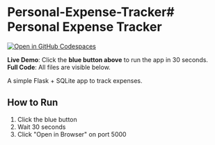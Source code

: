 # Personal-Expense-Tracker# Personal Expense Tracker

[![Open in GitHub Codespaces](https://github.com/codespaces/badge.svg)](https://github.com/codespaces/new/indirm/Personal-Expense-Tracker?quickstart=1)

**Live Demo**: Click the **blue button above** to run the app in 30 seconds.  
**Full Code**: All files are visible below.

A simple Flask + SQLite app to track expenses.

## How to Run
1. Click the blue button
2. Wait 30 seconds
3. Click "Open in Browser" on port 5000